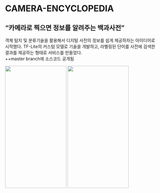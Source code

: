 # CAMERA-ENCYCLOPEDIA

## “카메라로 찍으면 정보를 알려주는 백과사전”

객체 탐지 및 분류기술을 활용해서 디지털 사전의 정보를 쉽게 제공하자는 아이디어로 시작했다. TF-Lite의 커스텀 모델로 기술을 개발하고, 라벨링된 단어를 사전에 검색한 결과를 제공하는 형태로 서비스를 만들었다.  
++master branch에 소스코드 공개됨

<img src = "https://github.com/youngbin03/CAMERA-ENCYCLOPEDIA/assets/87307678/0200ff36-bd39-4f6d-9710-28c0072fd00b" width="200" height="400"/>
<img src = "https://github.com/youngbin03/CAMERA-ENCYCLOPEDIA/assets/87307678/2efa10e4-a023-4880-9a3a-aaf358c4683e" width="200" height="400"/>
